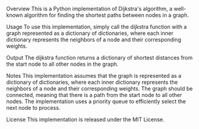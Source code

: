 Overview
This is a Python implementation of Dijkstra's algorithm, a well-known algorithm for finding the shortest paths between nodes in a graph.

Usage
To use this implementation, simply call the dijkstra function with a graph represented as a dictionary of dictionaries, where each inner dictionary represents the neighbors of a node and their corresponding weights.

Output
The dijkstra function returns a dictionary of shortest distances from the start node to all other nodes in the graph.

Notes
This implementation assumes that the graph is represented as a dictionary of dictionaries, where each inner dictionary represents the neighbors of a node and their corresponding weights.
The graph should be connected, meaning that there is a path from the start node to all other nodes.
The implementation uses a priority queue to efficiently select the next node to process.

License
This implementation is released under the MIT License.

